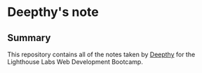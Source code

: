 # Deepthy's note
## Summary

This repository contains all of the notes taken by [Deepthy](https://github.com/deepthyp1991) for the Lighthouse Labs Web Development Bootcamp.
